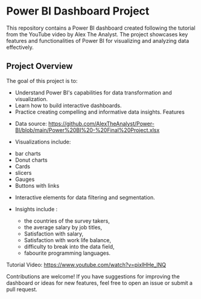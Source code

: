 # Power BI Dashboard Project
This repository contains a Power BI dashboard created following the tutorial from the YouTube video by Alex The Analyst. The project showcases key features and functionalities of Power BI for visualizing and analyzing data effectively.

## Project Overview
The goal of this project is to:

- Understand Power BI's capabilities for data transformation and visualization.
- Learn how to build interactive dashboards.
- Practice creating compelling and informative data insights.
Features

* Data source: https://github.com/AlexTheAnalyst/Power-BI/blob/main/Power%20BI%20-%20Final%20Project.xlsx

* Visualizations include:
- bar charts
- Donut charts
- Cards
- slicers
- Gauges
- Buttons with links

* Interactive elements for data filtering and segmentation.

* Insights include :
  - the countries of the survey takers,
  - the average salary by job titles,
  - Satisfaction with salary,
  - Satisfaction with work life balance,
  - difficulty to break into the data field,
  - fabourite programming languages.

Tutorial Video: https://www.youtube.com/watch?v=pixlHHe_lNQ

Contributions are welcome! If you have suggestions for improving the dashboard or ideas for new features, feel free to open an issue or submit a pull request.
